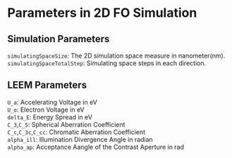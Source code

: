 # Parameters in 2D FO Simulation

## Simulation Parameters
`simulatingSpaceSize`: The 2D simulation space measure in nanometer(nm).  
`simulatingSpaceTotalStep`: Simulating space steps in each direction.  

## LEEM Parameters
`U_a`: Accelerating Voltage in eV  
`U_o`: Electron Voltage in eV  
`delta_E`: Energy Spread in eV  
`C_3`,`C_5`: Spherical Aberration Coefficient   
`C_c`,`C_3c`,`C_cc`: Chromatic Aberration Coefficient  
`alpha_ill`: Illumination Divergence Angle in radian  
`alpha_ap`: Acceptance Aangle of the Contrast Aperture in rad  

